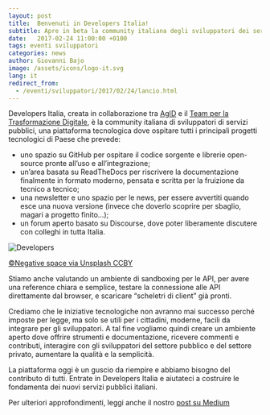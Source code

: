 ```yaml
---
layout: post
title:  Benvenuti in Developers Italia!
subtitle: Apre in beta la community italiana degli sviluppatori dei servizi pubblici digitali
date:   2017-02-24 11:00:00 +0100
tags: eventi sviluppatori
categories: news
author: Giovanni Bajo
image: /assets/icons/logo-it.svg
lang: it
redirect_from:
  - /eventi/sviluppatori/2017/02/24/lancio.html
---
```


Developers Italia, creata in collaborazione tra [AgID](http://agid.gov.it) e il [Team per la Trasformazione Digitale](https://teamdigitale.governo.it), è la community italiana di sviluppatori di servizi pubblici, una piattaforma tecnologica dove ospitare tutti i principali progetti tecnologici di Paese che prevede:

 * uno spazio su GitHub per ospitare il codice sorgente e librerie open-source pronte all’uso e all’integrazione;
 * un’area basata su ReadTheDocs per riscrivere la documentazione finalmente in formato moderno, pensata e scritta per la fruizione da tecnico a tecnico;
 * una newsletter e uno spazio per le news, per essere avvertiti quando esce una nuova versione (invece che doverlo scoprire per sbaglio, magari a progetto finito…);
 * un forum aperto basato su Discourse, dove poter liberamente discutere con colleghi in tutta Italia.



![Developers](https://developers.italia.it/assets/images/independent-developer.jpg)

[©Negative space via Unsplash CCBY](https://unsplash.com/photos/6g0KJWnBhxg)

Stiamo anche valutando un ambiente di sandboxing per le API, per avere una reference chiara e semplice, testare la connessione alle API direttamente dal browser, e scaricare “scheletri di client” già pronti.

Crediamo che le iniziative tecnologiche non avranno mai successo perché imposte per legge, ma solo se utili per i cittadini, moderne, facili da integrare per gli sviluppatori. A tal fine vogliamo quindi creare un ambiente aperto dove offrire strumenti e documentazione, ricevere commenti e contributi, interagire con gli sviluppatori del settore pubblico e del settore privato, aumentare la qualità e la semplicità.

La piattaforma oggi è un guscio da riempire e abbiamo bisogno del contributo di tutti. Entrate in Developers Italia e aiutateci a costruire le fondamenta dei nuovi servizi pubblici italiani.

Per ulteriori approfondimenti, leggi anche il nostro [post su Medium](https://medium.com/team-per-la-trasformazione-digitale)


